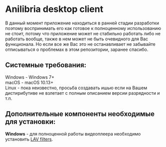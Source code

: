 # Anilibria desktop client

В данный момент приложение находиться в ранней стадии разработки поэтому воспринимать его как готовое к полноценному использованию не стоит, потому что приложение может не стабильно работать либо не работать вообще, также в нем может не быть очевидного для Вас функционала. Но если все же Вас это не останавливает не забывайте отписываться о проблемах в этом репозитории, заранее спасибо.

## Системные требования:

Windows - Windows 7+  
macOS - macOS 10.13+  
Linux - пока неизвестно, просьба создавать ишью если на Вашем дистирибутиве не взлетает с полным описанием версии разрядности и т.п.  

## Дополнительные компоненты необходимые для установки:

**Windows** - для полноценной работы видеоплеера необходимо установить [LAV filters](https://github.com/Nevcairiel/LAVFilters/releases).
